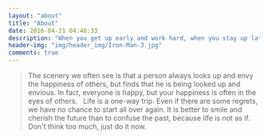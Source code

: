 ```yaml
---
layout: "about"
title: "About"
date: 2016-04-21 04:48:33
description: "When you get up early and work hard, when you stay up late, when you feel too tired to stand up again, but still support the night when you get up, that is the power of dreams."
header-img: "img/header_img/Iron-Man-3.jpg"
comments: true
---
```


> The scenery we often see is that a person always looks up and envy the happiness of others, but finds that he is being looked up and envious. In fact, everyone is happy, but your happiness is often in the eyes of others.
> &nbsp;
> Life is a one-way trip. Even if there are some regrets, we have no chance to start all over again. It is better to smile and cherish the future than to confuse the past, because life is not as if.
> &nbsp;
> Don't think too much, just do it now.
